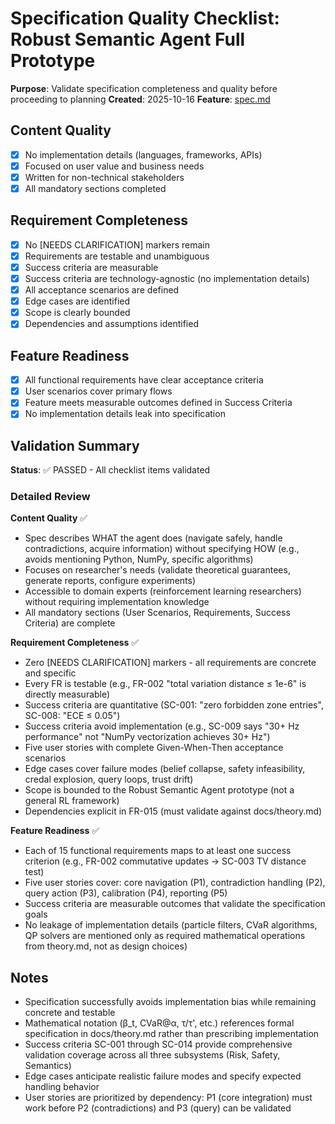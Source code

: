 # Specification Quality Checklist: Robust Semantic Agent Full Prototype

**Purpose**: Validate specification completeness and quality before proceeding to planning
**Created**: 2025-10-16
**Feature**: [spec.md](../spec.md)

## Content Quality

- [x] No implementation details (languages, frameworks, APIs)
- [x] Focused on user value and business needs
- [x] Written for non-technical stakeholders
- [x] All mandatory sections completed

## Requirement Completeness

- [x] No [NEEDS CLARIFICATION] markers remain
- [x] Requirements are testable and unambiguous
- [x] Success criteria are measurable
- [x] Success criteria are technology-agnostic (no implementation details)
- [x] All acceptance scenarios are defined
- [x] Edge cases are identified
- [x] Scope is clearly bounded
- [x] Dependencies and assumptions identified

## Feature Readiness

- [x] All functional requirements have clear acceptance criteria
- [x] User scenarios cover primary flows
- [x] Feature meets measurable outcomes defined in Success Criteria
- [x] No implementation details leak into specification

## Validation Summary

**Status**: ✅ PASSED - All checklist items validated

### Detailed Review

**Content Quality** ✅
- Spec describes WHAT the agent does (navigate safely, handle contradictions, acquire information) without specifying HOW (e.g., avoids mentioning Python, NumPy, specific algorithms)
- Focuses on researcher's needs (validate theoretical guarantees, generate reports, configure experiments)
- Accessible to domain experts (reinforcement learning researchers) without requiring implementation knowledge
- All mandatory sections (User Scenarios, Requirements, Success Criteria) are complete

**Requirement Completeness** ✅
- Zero [NEEDS CLARIFICATION] markers - all requirements are concrete and specific
- Every FR is testable (e.g., FR-002 "total variation distance ≤ 1e-6" is directly measurable)
- Success criteria are quantitative (SC-001: "zero forbidden zone entries", SC-008: "ECE ≤ 0.05")
- Success criteria avoid implementation (e.g., SC-009 says "30+ Hz performance" not "NumPy vectorization achieves 30+ Hz")
- Five user stories with complete Given-When-Then acceptance scenarios
- Edge cases cover failure modes (belief collapse, safety infeasibility, credal explosion, query loops, trust drift)
- Scope is bounded to the Robust Semantic Agent prototype (not a general RL framework)
- Dependencies explicit in FR-015 (must validate against docs/theory.md)

**Feature Readiness** ✅
- Each of 15 functional requirements maps to at least one success criterion (e.g., FR-002 commutative updates → SC-003 TV distance test)
- Five user stories cover: core navigation (P1), contradiction handling (P2), query action (P3), calibration (P4), reporting (P5)
- Success criteria are measurable outcomes that validate the specification goals
- No leakage of implementation details (particle filters, CVaR algorithms, QP solvers are mentioned only as required mathematical operations from theory.md, not as design choices)

## Notes

- Specification successfully avoids implementation bias while remaining concrete and testable
- Mathematical notation (β_t, CVaR@α, τ/τ', etc.) references formal specification in docs/theory.md rather than prescribing implementation
- Success criteria SC-001 through SC-014 provide comprehensive validation coverage across all three subsystems (Risk, Safety, Semantics)
- Edge cases anticipate realistic failure modes and specify expected handling behavior
- User stories are prioritized by dependency: P1 (core integration) must work before P2 (contradictions) and P3 (query) can be validated
